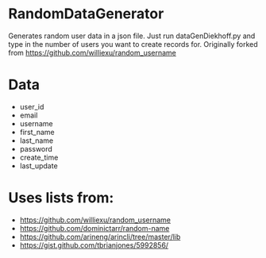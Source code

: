 # RandomDataGenerator
Generates random user data in a json file. Just run dataGenDiekhoff.py and type in the number of users you want to create records for.  Originally forked from https://github.com/williexu/random_username

# Data
- user_id
- email
- username
- first_name
- last_name
- password
- create_time
- last_update


# Uses lists from:
- https://github.com/williexu/random_username
- https://github.com/dominictarr/random-name
- https://github.com/arineng/arincli/tree/master/lib
- https://gist.github.com/tbrianjones/5992856/
